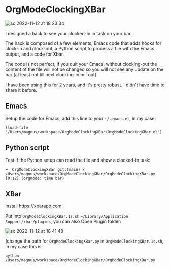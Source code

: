 # OrgModeClockingXBar

![sc 2022-11-12 at 18 23 34](https://user-images.githubusercontent.com/118740/201486665-a53e8f4f-9450-4be4-953c-5571b30dd033.jpg)

I designed a hack to see your clocked-in in task on your bar.

The hack is composed of a few elements, Emacs code that adds hooks for clock-in and clock-out, a Python script to process a file with the Emacs output, and a code for Xbar.

The code is not perfect, if you quit your Emacs, without clocking-out the content of the file will not be changed so you will not see any update on the bar (at least not till next clocking-in or -out)

I have been using this for 2 years, and it's pretty robust. I didn't have time to share it before.

## Emacs
Setup the code for Emacs, add this line to your `~/.emacs.el`, in my case:

	(load-file "/Users/magnus/workspace/OrgModeClockingXBar/OrgModeClockingXBar.el")

## Python script
Test if the Python setup can read the file and show a clocked-in task:

	➜  OrgModeClockingXBar git:(main) ✗ /Users/magnus/workspace/OrgModeClockingXBar/OrgModeClockingXBar.py
	[0:12] (orgmode: time bar)

## XBar
Install https://xbarapp.com.

Put into `OrgModeClockingXBar.1s.sh` `~/Library/Application Support/xbar/plugins`, you can also Open Plugin folder:

![sc 2022-11-12 at 18 41 48](https://user-images.githubusercontent.com/118740/201487364-c498bc2d-4d90-45d3-bc28-25b68227e3cc.jpg)

(change the path for `OrgModeClockingXBar.py` in `OrgModeClockingXBar.1s.sh`, in my case this is:

	python /Users/magnus/workspace/OrgModeClockingXBar/OrgModeClockingXBar.py
